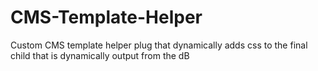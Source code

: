CMS-Template-Helper
===================

Custom CMS template helper plug that dynamically adds css to the final child that is dynamically output from the dB
